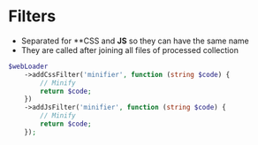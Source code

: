 # Filters
- Separated for **CSS and **JS** so they can have the same name
- They are called after joining all files of processed collection

````php
$webLoader
    ->addCssFilter('minifier', function (string $code) {
        // Minify
        return $code;
    })
    ->addJsFilter('minifier', function (string $code) {
        // Minify
        return $code;
    });
````